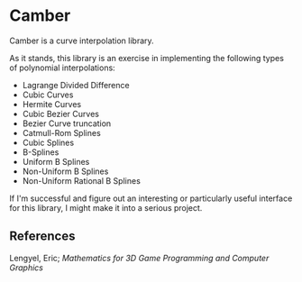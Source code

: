# Camber

Camber is a curve interpolation library.

As it stands, this library is an exercise in implementing the following types of polynomial interpolations:

- Lagrange Divided Difference
- Cubic Curves
- Hermite Curves
- Cubic Bezier Curves
- Bezier Curve truncation
- Catmull-Rom Splines
- Cubic Splines
- B-Splines
- Uniform B Splines
- Non-Uniform B Splines
- Non-Uniform Rational B Splines

If I'm successful and figure out an interesting or particularly useful interface for this library, I might make it into a serious project.

## References

Lengyel, Eric; _Mathematics for 3D Game Programming and Computer Graphics_

